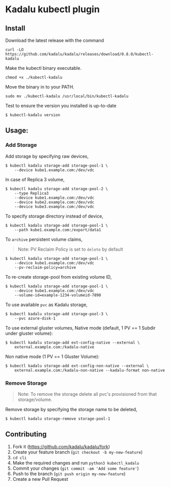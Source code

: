 # Kadalu kubectl plugin

## Install

Download the latest release with the command

```
curl -LO https://github.com/kadalu/kadalu/releases/download/0.8.0/kubectl-kadalu
```

Make the kubectl binary executable.

```
chmod +x ./kubectl-kadalu
```

Move the binary in to your PATH.

```
sudo mv ./kubectl-kadalu /usr/local/bin/kubectl-kadalu
```

Test to ensure the version you installed is up-to-date

```
$ kubectl-kadalu version
```

## Usage:

### Add Storage

Add storage by specifying raw devices,

```
$ kubectl kadalu storage-add storage-pool-1 \
    --device kube1.example.com:/dev/vdc
```

In case of Replica 3 volume,

```
$ kubectl kadalu storage-add storage-pool-2 \
    --type Replica3
    --device kube1.example.com:/dev/vdc
    --device kube2.example.com:/dev/vdc
    --device kube3.example.com:/dev/vdc
```

To specify storage directory instead of device,

```
$ kubectl kadalu storage-add storage-pool-1 \
    --path kube1.example.com:/export/data1
```

To `archive` persistent volume claims,
> Note:
> PV Reclaim Policy is set to `delete` by default

```
$ kubectl kadalu storage-add storage-pool-1 \
    --device kube1.example.com:/dev/vdc
    --pv-reclaim-policy=archive
```

To re-create storage-pool from existing volume ID,

```
$ kubectl kadalu storage-add storage-pool-1 \
    --device kube1.example.com:/dev/vdc
    --volume-id=example-1234-volumeid-7890
```

To use available `pvc` as Kadalu storage,

```
$ kubectl kadalu storage-add storage-pool-3 \
    --pvc azure-disk-1
```

To use external gluster volumes,
Native mode (default, 1 PV ==  1 Subdir under gluster volume):
```
$ kubectl kadalu storage-add ext-config-native --external \
    external.example.com:/kadalu-native
```

Non native mode (1 PV == 1 Gluster Volume):
```
$ kubectl kadalu storage-add ext-config-non-native --external \
    external.example.com:/kadalu-non-native --kadalu-format non-native
```

### Remove Storage

> Note:
> To remove the storage delete all pvc's provisioned from that storage/volume.

Remove storage by specifying the storage name to be deleted,

```
$ kubectl kadalu storage-remove storage-pool-1
```

## Contributing

1. Fork it (<https://github.com/kadalu/kadalu/fork>)
2. Create your feature branch (`git checkout -b my-new-feature`)
3. `cd cli`
4. Make the required changes and run `python3 kubectl_kadalu`
5. Commit your changes (`git commit -am 'Add some feature'`)
4. Push to the branch (`git push origin my-new-feature`)
5. Create a new Pull Request

